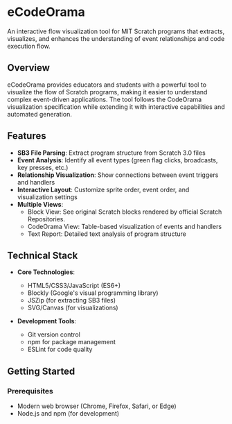 # eCodeOrama

An interactive flow visualization tool for MIT Scratch programs that extracts, visualizes, and enhances the understanding of event relationships and code execution flow.

## Overview

eCodeOrama provides educators and students with a powerful tool to visualize the flow of Scratch programs, making it easier to understand complex event-driven applications. The tool follows the CodeOrama visualization specification while extending it with interactive capabilities and automated generation.

## Features

- **SB3 File Parsing**: Extract program structure from Scratch 3.0 files
- **Event Analysis**: Identify all event types (green flag clicks, broadcasts, key presses, etc.)
- **Relationship Visualization**: Show connections between event triggers and handlers
- **Interactive Layout**: Customize sprite order, event order, and visualization settings
- **Multiple Views**:
  - Block View: See original Scratch blocks rendered by official Scratch Repositories.
  - CodeOrama View: Table-based visualization of events and handlers
  - Text Report: Detailed text analysis of program structure

## Technical Stack

- **Core Technologies**:
  - HTML5/CSS3/JavaScript (ES6+)
  - Blockly (Google's visual programming library)
  - JSZip (for extracting SB3 files)
  - SVG/Canvas (for visualizations)

- **Development Tools**:
  - Git version control
  - npm for package management
  - ESLint for code quality

## Getting Started

### Prerequisites

- Modern web browser (Chrome, Firefox, Safari, or Edge)
- Node.js and npm (for development)

